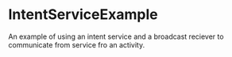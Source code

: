 # IntentServiceExample
An example of using an intent service and a broadcast reciever to communicate from service fro an activity.
